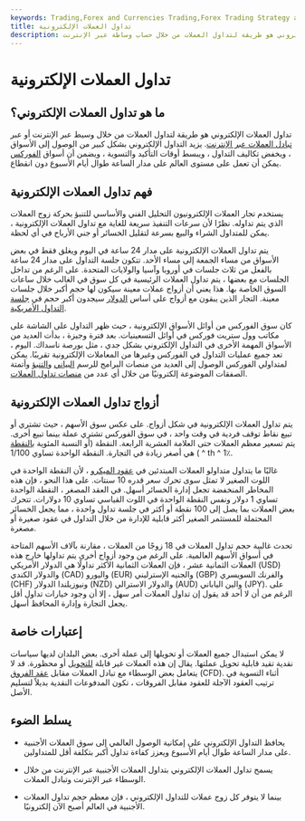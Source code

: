 ```yaml
---
keywords: Trading,Forex and Currencies Trading,Forex Trading Strategy and Education,Strategy and Education
title: تداول العملات الإلكترونية
description: تداول العملات الإلكتروني هو طريقة لتداول العملات من خلال حساب وساطة عبر الإنترنت.
---
```


# تداول العملات الإلكترونية
## ما هو تداول العملات الإلكتروني؟

تداول العملات الإلكتروني هو طريقة لتداول العملات من خلال وسيط عبر الإنترنت أو عبر [تبادل العملات عبر الإنترنت](/online-forex-currency-exchange). يزيد التداول الإلكتروني بشكل كبير من الوصول إلى الأسواق ، ويخفض تكاليف التداول ، ويبسط أوقات التأكيد والتسوية ، ويضمن أن أسواق [الفوركس](/forex) يمكن أن تعمل على مستوى العالم على مدار الساعة طوال أيام الأسبوع دون انقطاع.

## فهم تداول العملات الإلكترونية

يستخدم تجار العملات الإلكترونيون التحليل الفني والأساسي للتنبؤ بحركة زوج العملات الذي يتم تداوله. نظرًا لأن سرعات التنفيذ سريعة للغاية مع تداول العملات الإلكترونية ، يمكن للمتداول الشراء والبيع بسرعة لتقليل الخسائر أو جني الأرباح في أي لحظة.

يتم تداول العملات الإلكترونية على مدار 24 ساعة في اليوم ويغلق فقط في بعض الأسواق من مساء الجمعة إلى مساء الأحد. تتكون جلسة التداول على مدار 24 ساعة بالفعل من ثلاث جلسات في أوروبا وآسيا والولايات المتحدة. على الرغم من تداخل الجلسات مع بعضها ، يتم تداول العملات الرئيسية في كل سوق في الغالب خلال ساعات السوق الخاصة بها. هذا يعني أن أزواج عملات معينة سيكون لها حجم أكبر خلال جلسات معينة. التجار الذين يبقون مع أزواج على أساس [الدولار](/greenback) سيجدون أكبر حجم في [جلسة التداول الأمريكية](/tradingsession).

كان سوق الفوركس من أوائل الأسواق الإلكترونية ، حيث ظهر التداول على الشاشة على مكاتب وول ستريت فوركس في أوائل التسعينيات. بعد فترة وجيزة ، بدأت العديد من الأسواق المهمة الأخرى في التداول الإلكتروني بشكل جدي ، مثل بورصة ناسداك. اليوم ، تعد جميع عمليات التداول في الفوركس وغيرها من المعاملات الإلكترونية تقريبًا. يمكن لمتداولي الفوركس الوصول إلى العديد من منصات البرامج للرسم [البياني](/forex-charting-software) [والتنبؤ](/forex-forecast-and-forecasting-software) وأتمتة الصفقات الموضوعة إلكترونيًا من خلال أي عدد من [منصات تداول العملات](/currency-trading-platforms).

## أزواج تداول العملات الإلكترونية

يتم تداول العملات الإلكترونية في شكل أزواج. على عكس سوق الأسهم ، حيث تشتري أو تبيع نقاط توقف فردية في وقت واحد ، في سوق الفوركس تشتري عملة بينما تبيع أخرى. يتم تسعير معظم العملات حتى العلامة العشرية الرابعة. النقطة (أو النسبة المئوية [بالنقطة](/pip) ) هي أصغر زيادة في التجارة. النقطة الواحدة تساوي 1/100 ^ th ^ 1٪.

غالبًا ما يتداول متداولو العملات المبتدئين في [عقود الميكرو](/micro-lot) ، لأن النقطة الواحدة في اللوت الصغير لا تمثل سوى تحرك سعر قدره 10 سنتات. على هذا النحو ، فإن هذه المخاطر المنخفضة تجعل إدارة الخسائر أسهل. في العقد المصغر ، النقطة الواحدة تساوي 1 دولار ونفس النقطة الواحدة في اللوت القياسي تساوي 10 دولارات. تتحرك بعض العملات بما يصل إلى 100 نقطة أو أكثر في جلسة تداول واحدة ، مما يجعل الخسائر المحتملة للمستثمر الصغير أكثر قابلية للإدارة من خلال التداول في عقود صغيرة أو مصغرة.

تحدث غالبية حجم تداول العملات في 18 زوجًا من العملات ، مقارنة بآلاف الأسهم المتاحة في أسواق الأسهم العالمية. على الرغم من وجود أزواج أخرى يتم تداولها خارج هذه العملات الثمانية عشر ، فإن العملات الثمانية الأكثر تداولًا هي الدولار الأمريكي (USD) والدولار الكندي (CAD) واليورو (EUR) والجنيه الإسترليني (GBP) والفرنك السويسري (CHF) ونيوزيلندا الدولار (NZD) والدولار الاسترالي (AUD) والين الياباني (JPY). على الرغم من أن لا أحد قد يقول إن تداول العملات أمر سهل ، إلا أن وجود خيارات تداول أقل يجعل التجارة وإدارة المحافظ أسهل.

## إعتبارات خاصة

لا يمكن استبدال جميع العملات أو تحويلها إلى عملة أخرى. بعض البلدان لديها سياسات نقدية تقيد قابلية تحويل عملتها. يقال إن هذه العملات غير قابلة [للتحويل](/nonconvertiblecurrency) أو محظورة. قد لا يتعامل بعض الوسطاء مع تبادل العملات مقابل [عقد الفروق](/contractfordifferences) (CFD). أثناء التسوية في ترتيب العقود الآجلة للعقود مقابل الفروقات ، تكون المدفوعات النقدية بديلاً لتسليم الأصل.

## يسلط الضوء

- يحافظ التداول الإلكتروني على إمكانية الوصول العالمي إلى سوق العملات الأجنبية على مدار الساعة طوال أيام الأسبوع ويعزز كفاءة تداول أكبر بتكلفة أقل للمتداولين.

- يسمح تداول العملات الإلكتروني بتداول العملات الأجنبية عبر الإنترنت من خلال الوسطاء عبر الإنترنت وتبادل العملات.

- بينما لا يتوفر كل زوج عملات للتداول الإلكتروني ، فإن معظم حجم تداول العملات الأجنبية في العالم أصبح الآن إلكترونيًا.

